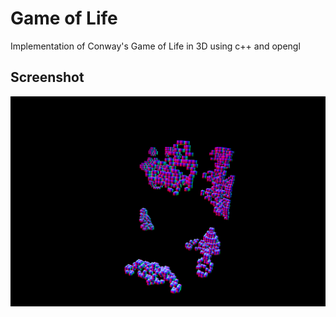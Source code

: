 # Game of Life
Implementation of Conway's Game of Life in 3D using c++ and opengl
## Screenshot
![](screenshot/game.png)
